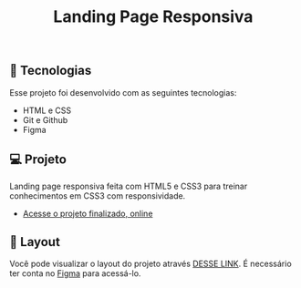 <h1 align="center"> Landing Page Responsiva </h1>
<br>

## 🚀 Tecnologias

Esse projeto foi desenvolvido com as seguintes tecnologias:

- HTML e CSS
- Git e Github
- Figma

## 💻 Projeto

Landing page responsiva feita com HTML5 e CSS3 para treinar conhecimentos em CSS3 com responsividade.

- [Acesse o projeto finalizado, online](https://guipardindev.github.io/Landing-Page-Responsiva/)

## 🔖 Layout

Você pode visualizar o layout do projeto através [DESSE LINK](https://www.figma.com/file/xNXZK9ohScCRb9JUXOofOk/Explorer-Stage-03-Projeto-02-(Copy)?type=design&node-id=203%3A1745&mode=design&t=ejKVTFKFlhLRxUxL-1). É necessário ter conta no [Figma](https://figma.com) para acessá-lo.
